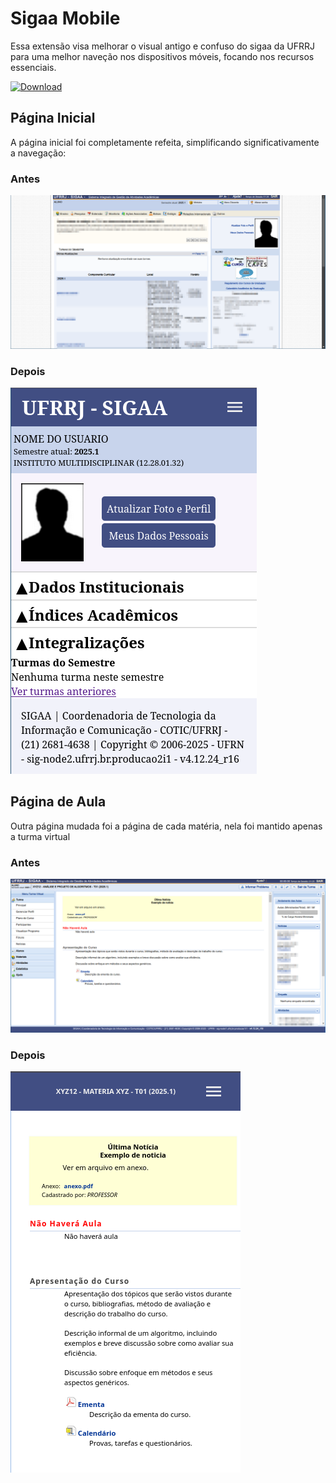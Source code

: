 # Sigaa Mobile

Essa extensão visa melhorar o visual antigo e confuso do sigaa da UFRRJ para uma melhor naveção nos dispositivos móveis, focando nos recursos essenciais.

[![Download](https://img.shields.io/badge/Download-blue)](https://github.com/ravsil/sigaa-mobile/releases/download/1.2.1/sigaa-mobile.xpi)
## Página Inicial
A página inicial foi completamente refeita, simplificando significativamente a navegação:

### Antes
![pagina inicial antes](docs/img3.png)
### Depois
![pagina inicial depois](docs/img1.png)

## Página de Aula
Outra página mudada foi a página de cada matéria, nela foi mantido apenas a turma virtual

### Antes
![pagina de aula antes](docs/img4.png)
### Depois
![pagina de aula depois](docs/img2.png)